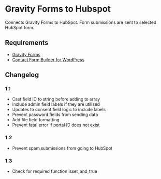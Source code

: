 # Gravity Forms to Hubspot
Connects Gravity Forms to HubSpot. Form submissions are sent to selected HubSpot form.

## Requirements

- [Gravity Forms](https://www.gravityforms.com/)
- [Contact Form Builder for WordPress](https://wordpress.org/plugins/leadin/)


## Changelog

### 1.1
- Cast field ID to string before adding to array
- Include admin field labels if they are utilized
- Updates to consent field logic to include labels
- Prevent password fields from sending data
- Add file field formatting
- Prevent fatal error if portal ID does not exist

### 1.2
- Prevent spam submissions from going to HubSpot
### 1.3
- Check for required function isset_and_true